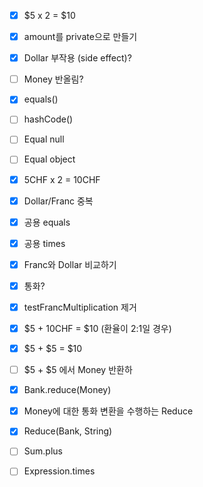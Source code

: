 - [x] $5 x 2 = $10
- [x] amount를 private으로 만들기
- [x] Dollar 부작용 (side effect)?
- [ ] Money 반올림?
- [x] equals()
- [ ] hashCode()
- [ ] Equal null
- [ ] Equal object
- [x] 5CHF x 2 = 10CHF
- [x] Dollar/Franc 중복
- [x] 공용 equals
- [x] 공용 times
- [x] Franc와 Dollar 비교하기
- [x] 통화?
- [x] testFrancMultiplication 제거

- [x] $5 + 10CHF = $10 (환율이 2:1일 경우)
- [x] $5 + $5 = $10
- [ ] $5 + $5 에서 Money 반환하
- [x] Bank.reduce(Money)
- [x] Money에 대한 통화 변환을 수행하는 Reduce
- [x] Reduce(Bank, String)
- [ ] Sum.plus
- [ ] Expression.times